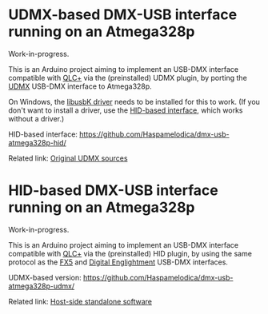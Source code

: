 # UDMX-based DMX-USB interface running on an Atmega328p

Work-in-progress.

This is an Arduino project aiming to implement an USB-DMX interface compatible with [QLC+](https://qlcplus.org/) via the (preinstalled) UDMX plugin,
by porting the [UDMX](https://anyma.ch/research/udmx/) USB-DMX interface to Atmega328p.

On Windows, the [libusbK driver](https://www.illutzminator.de/udmxdriver.html) needs to be installed for this to work. (If you don't want to install a driver, use the [HID-based interface](https://github.com/Haspamelodica/dmx-usb-atmega328p-hid/), which works without a driver.)

HID-based interface: https://github.com/Haspamelodica/dmx-usb-atmega328p-hid/

Related link: [Original UDMX sources](https://github.com/mirdej/udmx)

# HID-based DMX-USB interface running on an Atmega328p

Work-in-progress.

This is an Arduino project aiming to implement an USB-DMX interface compatible with [QLC+](https://qlcplus.org/) via the (preinstalled) HID plugin,
by using the same protocol as the [FX5](http://fx5.de/) and [Digital Englightment](http://www.digital-enlightenment.de/usbdmx.htm) USB-DMX interfaces.

UDMX-based version: https://github.com/Haspamelodica/dmx-usb-atmega328p-udmx/

Related link: [Host-side standalone software](https://github.com/fx5/usbdmx)
